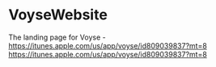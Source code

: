 VoyseWebsite
============

The landing page for Voyse - https://itunes.apple.com/us/app/voyse/id809039837?mt=8
https://itunes.apple.com/us/app/voyse/id809039837?mt=8
